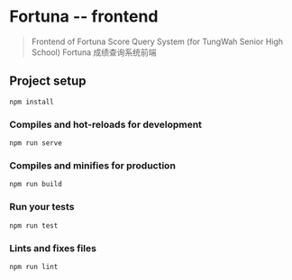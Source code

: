 # Fortuna -- frontend

> Frontend of Fortuna Score Query System (for TungWah Senior High School)
> Fortuna 成绩查询系统前端

## Project setup
```
npm install
```

### Compiles and hot-reloads for development
```
npm run serve
```

### Compiles and minifies for production
```
npm run build
```

### Run your tests
```
npm run test
```

### Lints and fixes files
```
npm run lint
```

